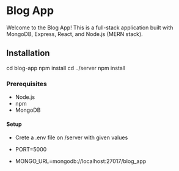 # Blog App

Welcome to the Blog App! This is a full-stack application built with MongoDB, Express, React, and Node.js (MERN stack).

## Installation
cd blog-app
npm install
cd ../server
npm install

### Prerequisites
- Node.js
- npm
- MongoDB
#### Setup 
- Crete a .env file on /server  with given values

- PORT=5000
- MONGO_URL=mongodb://localhost:27017/blog_app



 